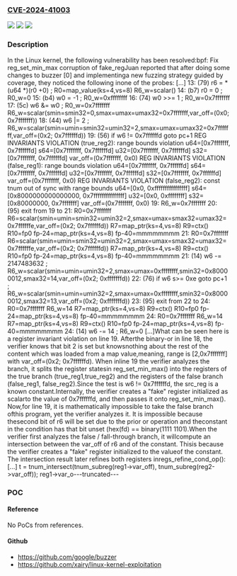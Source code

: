 ### [CVE-2024-41003](https://cve.mitre.org/cgi-bin/cvename.cgi?name=CVE-2024-41003)
![](https://img.shields.io/static/v1?label=Product&message=Linux&color=blue)
![](https://img.shields.io/static/v1?label=Version&message=67420501e868%3C%2041e8ab428a99%20&color=brighgreen)
![](https://img.shields.io/static/v1?label=Vulnerability&message=n%2Fa&color=brighgreen)

### Description

In the Linux kernel, the following vulnerability has been resolved:bpf: Fix reg_set_min_max corruption of fake_regJuan reported that after doing some changes to buzzer [0] and implementinga new fuzzing strategy guided by coverage, they noticed the following inone of the probes:  [...]  13: (79) r6 = *(u64 *)(r0 +0)         ; R0=map_value(ks=4,vs=8) R6_w=scalar()  14: (b7) r0 = 0                       ; R0_w=0  15: (b4) w0 = -1                      ; R0_w=0xffffffff  16: (74) w0 >>= 1                     ; R0_w=0x7fffffff  17: (5c) w6 &= w0                     ; R0_w=0x7fffffff R6_w=scalar(smin=smin32=0,smax=umax=umax32=0x7fffffff,var_off=(0x0; 0x7fffffff))  18: (44) w6 |= 2                      ; R6_w=scalar(smin=umin=smin32=umin32=2,smax=umax=umax32=0x7fffffff,var_off=(0x2; 0x7ffffffd))  19: (56) if w6 != 0x7ffffffd goto pc+1  REG INVARIANTS VIOLATION (true_reg2): range bounds violation u64=[0x7fffffff, 0x7ffffffd] s64=[0x7fffffff, 0x7ffffffd] u32=[0x7fffffff, 0x7ffffffd] s32=[0x7fffffff, 0x7ffffffd] var_off=(0x7fffffff, 0x0)  REG INVARIANTS VIOLATION (false_reg1): range bounds violation u64=[0x7fffffff, 0x7ffffffd] s64=[0x7fffffff, 0x7ffffffd] u32=[0x7fffffff, 0x7ffffffd] s32=[0x7fffffff, 0x7ffffffd] var_off=(0x7fffffff, 0x0)  REG INVARIANTS VIOLATION (false_reg2): const tnum out of sync with range bounds u64=[0x0, 0xffffffffffffffff] s64=[0x8000000000000000, 0x7fffffffffffffff] u32=[0x0, 0xffffffff] s32=[0x80000000, 0x7fffffff] var_off=(0x7fffffff, 0x0)  19: R6_w=0x7fffffff  20: (95) exit  from 19 to 21: R0=0x7fffffff R6=scalar(smin=umin=smin32=umin32=2,smax=umax=smax32=umax32=0x7ffffffe,var_off=(0x2; 0x7ffffffd)) R7=map_ptr(ks=4,vs=8) R9=ctx() R10=fp0 fp-24=map_ptr(ks=4,vs=8) fp-40=mmmmmmmm  21: R0=0x7fffffff R6=scalar(smin=umin=smin32=umin32=2,smax=umax=smax32=umax32=0x7ffffffe,var_off=(0x2; 0x7ffffffd)) R7=map_ptr(ks=4,vs=8) R9=ctx() R10=fp0 fp-24=map_ptr(ks=4,vs=8) fp-40=mmmmmmmm  21: (14) w6 -= 2147483632             ; R6_w=scalar(smin=umin=umin32=2,smax=umax=0xffffffff,smin32=0x80000012,smax32=14,var_off=(0x2; 0xfffffffd))  22: (76) if w6 s>= 0xe goto pc+1      ; R6_w=scalar(smin=umin=umin32=2,smax=umax=0xffffffff,smin32=0x80000012,smax32=13,var_off=(0x2; 0xfffffffd))  23: (95) exit  from 22 to 24: R0=0x7fffffff R6_w=14 R7=map_ptr(ks=4,vs=8) R9=ctx() R10=fp0 fp-24=map_ptr(ks=4,vs=8) fp-40=mmmmmmmm  24: R0=0x7fffffff R6_w=14 R7=map_ptr(ks=4,vs=8) R9=ctx() R10=fp0 fp-24=map_ptr(ks=4,vs=8) fp-40=mmmmmmmm  24: (14) w6 -= 14                     ; R6_w=0  [...]What can be seen here is a register invariant violation on line 19. Afterthe binary-or in line 18, the verifier knows that bit 2 is set but knowsnothing about the rest of the content which was loaded from a map value,meaning, range is [2,0x7fffffff] with var_off=(0x2; 0x7ffffffd). When inline 19 the verifier analyzes the branch, it splits the register statesin reg_set_min_max() into the registers of the true branch (true_reg1,true_reg2) and the registers of the false branch (false_reg1, false_reg2).Since the test is w6 != 0x7ffffffd, the src_reg is a known constant.Internally, the verifier creates a "fake" register initialized as scalarto the value of 0x7ffffffd, and then passes it onto reg_set_min_max(). Now,for line 19, it is mathematically impossible to take the false branch ofthis program, yet the verifier analyzes it. It is impossible because thesecond bit of r6 will be set due to the prior or operation and theconstant in the condition has that bit unset (hex(fd) == binary(1111 1101).When the verifier first analyzes the false / fall-through branch, it willcompute an intersection between the var_off of r6 and of the constant. Thisis because the verifier creates a "fake" register initialized to the valueof the constant. The intersection result later refines both registers inregs_refine_cond_op():  [...]  t = tnum_intersect(tnum_subreg(reg1->var_off), tnum_subreg(reg2->var_off));  reg1->var_o---truncated---

### POC

#### Reference
No PoCs from references.

#### Github
- https://github.com/google/buzzer
- https://github.com/xairy/linux-kernel-exploitation

